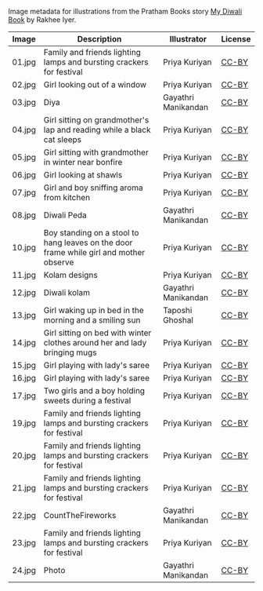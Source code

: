 Image metadata for illustrations from the Pratham Books story [My Diwali Book](https://storyweaver.org.in/stories/1481-my-diwali-book) by Rakhee Iyer.

Image | Description | Illustrator | License
----- | ----------- | ----------- | -------
01.jpg | Family and friends lighting lamps and bursting crackers for festival | Priya Kuriyan | [CC-BY](https://creativecommons.org/licenses/by/4.0/)
02.jpg | Girl looking out of a window | Priya Kuriyan | [CC-BY](https://creativecommons.org/licenses/by/4.0/)
03.jpg | Diya | Gayathri Manikandan | [CC-BY](https://creativecommons.org/licenses/by/4.0/)
04.jpg | Girl sitting on grandmother's lap and reading while a black cat sleeps | Priya Kuriyan | [CC-BY](https://creativecommons.org/licenses/by/4.0/)
05.jpg | Girl sitting with grandmother in winter near bonfire | Priya Kuriyan | [CC-BY](https://creativecommons.org/licenses/by/4.0/)
06.jpg | Girl looking at shawls | Priya Kuriyan | [CC-BY](https://creativecommons.org/licenses/by/4.0/)
07.jpg | Girl and boy sniffing aroma from kitchen | Priya Kuriyan | [CC-BY](https://creativecommons.org/licenses/by/4.0/)
08.jpg | Diwali Peda  | Gayathri Manikandan | [CC-BY](https://creativecommons.org/licenses/by/4.0/)
10.jpg | Boy standing on a stool to hang leaves on the door frame while girl and mother observe | Priya Kuriyan | [CC-BY](https://creativecommons.org/licenses/by/4.0/)
11.jpg | Kolam designs | Priya Kuriyan | [CC-BY](https://creativecommons.org/licenses/by/4.0/)
12.jpg | Diwali kolam | Gayathri Manikandan | [CC-BY](https://creativecommons.org/licenses/by/4.0/)
13.jpg | Girl waking up in bed in the morning and a smiling sun | Taposhi Ghoshal | [CC-BY](https://creativecommons.org/licenses/by/4.0/)
14.jpg | Girl sitting on bed with winter clothes around her and lady bringing mugs | Priya Kuriyan | [CC-BY](https://creativecommons.org/licenses/by/4.0/)
15.jpg | Girl playing with lady's saree | Priya Kuriyan | [CC-BY](https://creativecommons.org/licenses/by/4.0/)
16.jpg | Girl playing with lady's saree | Priya Kuriyan | [CC-BY](https://creativecommons.org/licenses/by/4.0/)
17.jpg | Two girls and a boy holding sweets during a festival | Priya Kuriyan | [CC-BY](https://creativecommons.org/licenses/by/4.0/)
19.jpg | Family and friends lighting lamps and bursting crackers for festival | Priya Kuriyan | [CC-BY](https://creativecommons.org/licenses/by/4.0/)
20.jpg | Family and friends lighting lamps and bursting crackers for festival | Priya Kuriyan | [CC-BY](https://creativecommons.org/licenses/by/4.0/)
21.jpg | Family and friends lighting lamps and bursting crackers for festival | Priya Kuriyan | [CC-BY](https://creativecommons.org/licenses/by/4.0/)
22.jpg | CountTheFireworks | Gayathri Manikandan | [CC-BY](https://creativecommons.org/licenses/by/4.0/)
23.jpg | Family and friends lighting lamps and bursting crackers for festival | Priya Kuriyan | [CC-BY](https://creativecommons.org/licenses/by/4.0/)
24.jpg | Photo | Gayathri Manikandan | [CC-BY](https://creativecommons.org/licenses/by/4.0/)